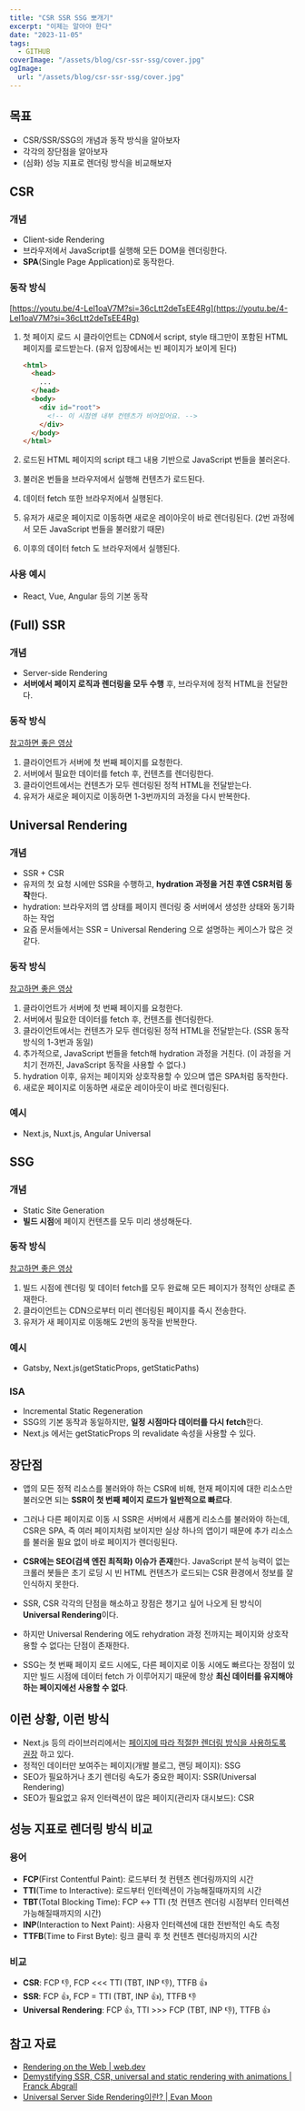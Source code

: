 ```yaml
---
title: "CSR SSR SSG 뽀개기"
excerpt: "이제는 알아야 한다"
date: "2023-11-05"
tags:
  - GITHUB
coverImage: "/assets/blog/csr-ssr-ssg/cover.jpg"
ogImage:
  url: "/assets/blog/csr-ssr-ssg/cover.jpg"
---
```


## 목표

- CSR/SSR/SSG의 개념과 동작 방식을 알아보자
- 각각의 장단점을 알아보자
- (심화) 성능 지표로 렌더링 방식을 비교해보자

## CSR

### 개념

- Client-side Rendering
- 브라우저에서 JavaScript를 실행해 모든 DOM을 렌더링한다.
- **SPA**(Single Page Application)로 동작한다.

### 동작 방식

[https://youtu.be/4-Lel1oaV7M?si=36cLtt2deTsEE4Rg](https://youtu.be/4-Lel1oaV7M?si=36cLtt2deTsEE4Rg)

1. 첫 페이지 로드 시 클라이언트는 CDN에서 script, style 태그만이 포함된 HTML 페이지를 로드받는다. (유저 입장에서는 빈 페이지가 보이게 된다)

   ```html
   <html>
     <head>
       ...
     </head>
     <body>
       <div id="root">
         <!-- 이 시점엔 내부 컨텐츠가 비어있어요. -->
       </div>
     </body>
   </html>
   ```

2. 로드된 HTML 페이지의 script 태그 내용 기반으로 JavaScript 번들을 불러온다.
3. 불러온 번들을 브라우저에서 실행해 컨텐츠가 로드된다.
4. 데이터 fetch 또한 브라우저에서 실행된다.
5. 유저가 새로운 페이지로 이동하면 새로운 레이아웃이 바로 렌더링된다. (2번 과정에서 모든 JavaScript 번들을 불러왔기 때문)
6. 이후의 데이터 fetch 도 브라우저에서 실행된다.

### 사용 예시

- React, Vue, Angular 등의 기본 동작

## (Full) SSR

### 개념

- Server-side Rendering
- **서버에서 페이지 로직과 렌더링을 모두 수행** 후, 브라우저에 정적 HTML을 전달한다.

### 동작 방식

[참고하면 좋은 영상](https://www.youtube.com/watch?v=0bvo6UKkNDA)

1. 클라이언트가 서버에 첫 번째 페이지를 요청한다.
2. 서버에서 필요한 데이터를 fetch 후, 컨텐츠를 렌더링한다.
3. 클라이언트에서는 컨텐츠가 모두 렌더링된 정적 HTML을 전달받는다.
4. 유저가 새로운 페이지로 이동하면 1-3번까지의 과정을 다시 반복한다.

## Universal Rendering

### 개념

- SSR + CSR
- 유저의 첫 요청 시에만 SSR을 수행하고, **hydration 과정을 거친 후엔 CSR처럼 동작**한다.
- hydration: 브라우저의 앱 상태를 페이지 렌더링 중 서버에서 생성한 상태와 동기화하는 작업
- 요즘 문서들에서는 SSR = Universal Rendering 으로 설명하는 케이스가 많은 것 같다.

### 동작 방식

[참고하면 좋은 영상](https://youtu.be/y5CpKiH-3J8?si=e4GELWxwqyi-VIuW)

1. 클라이언트가 서버에 첫 번째 페이지를 요청한다.
2. 서버에서 필요한 데이터를 fetch 후, 컨텐츠를 렌더링한다.
3. 클라이언트에서는 컨텐츠가 모두 렌더링된 정적 HTML을 전달받는다. (SSR 동작 방식의 1-3번과 동일)
4. 추가적으로, JavaScript 번들을 fetch해 hydration 과정을 거친다. (이 과정을 거치기 전까진, JavaScript 동작을 사용할 수 없다.)
5. hydration 이후, 유저는 페이지와 상호작용할 수 있으며 앱은 SPA처럼 동작한다.
6. 새로운 페이지로 이동하면 새로운 레이아웃이 바로 렌더링된다.

### 예시

- Next.js, Nuxt.js, Angular Universal

## SSG

### 개념

- Static Site Generation
- **빌드 시점**에 페이지 컨텐츠를 모두 미리 생성해둔다.

### 동작 방식

[참고하면 좋은 영상](https://www.youtube.com/watch?v=1zhT23VDVDc)

1. 빌드 시점에 렌더링 및 데이터 fetch를 모두 완료해 모든 페이지가 정적인 상태로 존재한다.
2. 클라이언트는 CDN으로부터 미리 렌더링된 페이지를 즉시 전송한다.
3. 유저가 새 페이지로 이동해도 2번의 동작을 반복한다.

### 예시

- Gatsby, Next.js(getStaticProps, getStaticPaths)

### ISA

- Incremental Static Regeneration
- SSG의 기본 동작과 동일하지만, **일정 시점마다 데이터를 다시 fetch**한다.
- Next.js 에서는 getStaticProps 의 revalidate 속성을 사용할 수 있다.

## 장단점

- 앱의 모든 정적 리소스를 불러와야 하는 CSR에 비해, 현재 페이지에 대한 리소스만 불러오면 되는 **SSR이 첫 번째 페이지 로드가 일반적으로 빠르다**.
- 그러나 다른 페이지로 이동 시 SSR은 서버에서 새롭게 리소스를 불러와야 하는데, CSR은 SPA, 즉 여러 페이지처럼 보이지만 실상 하나의 앱이기 때문에 추가 리소스를 불러올 필요 없이 바로 페이지가
  렌더링된다.

- **CSR에는 SEO(검색 엔진 최적화) 이슈가 존재**한다. JavaScript 분석 능력이 없는 크롤러 봇들은 초기 로딩 시 빈 HTML 컨텐츠가 로드되는 CSR 환경에서 정보를 잘 인식하지 못한다.

- SSR, CSR 각각의 단점을 해소하고 장점은 챙기고 싶어 나오게 된 방식이 **Universal Rendering**이다.
- 하지만 Universal Rendering 에도 rehydration 과정 전까지는 페이지와 상호작용할 수 없다는 단점이 존재한다.

- SSG는 첫 번째 페이지 로드 시에도, 다른 페이지로 이동 시에도 빠르다는 장점이 있지만 빌드 시점에 데이터 fetch 가 이루어지기 때문에 항상 **최신 데이터를 유지해야 하는 페이지에선 사용할 수 없다**.

## 이런 상황, 이런 방식

- Next.js 등의
  라이브러리에서는 [페이지에 따라 적절한 렌더링 방식을 사용하도록 권장](https://nextjs.org/learn-pages-router/foundations/how-nextjs-works/rendering)
  하고 있다.
- 정적인 데이터만 보여주는 페이지(개발 블로그, 랜딩 페이지): SSG
- SEO가 필요하거나 초기 렌더링 속도가 중요한 페이지: SSR(Universal Rendering)
- SEO가 필요없고 유저 인터렉션이 많은 페이지(관리자 대시보드): CSR

## 성능 지표로 렌더링 방식 비교

### 용어

- **FCP**(First Contentful Paint): 로드부터 첫 컨텐츠 렌더링까지의 시간
- **TTI**(Time to Interactive): 로드부터 인터렉션이 가능해질때까지의 시간
- **TBT**(Total Blocking Time): FCP ↔ TTI (첫 컨텐츠 렌더링 시점부터 인터렉션 가능해질때까지의 시간)
- **INP**(Interaction to Next Paint): 사용자 인터렉션에 대한 전반적인 속도 측정
- **TTFB**(Time to First Byte): 링크 클릭 후 첫 컨텐츠 렌더링까지의 시간

### 비교

- **CSR**: FCP 👎, FCP <<< TTI (TBT, INP 👎), TTFB 👍
- **SSR**: FCP 👍, FCP = TTI (TBT, INP 👍), TTFB 👎
- **Universal** **Rendering**: FCP 👍, TTI >>> FCP (TBT, INP 👎), TTFB 👍

## 참고 자료

- [Rendering on the Web | web.dev](https://web.dev/articles/rendering-on-the-web?hl=ko)
- [Demystifying SSR, CSR, universal and static rendering with animations | Franck Abgrall](https://dev.to/kefranabg/demystifying-ssr-csr-universal-and-static-rendering-with-animations-m7d?fbclid=IwAR31N68HLXa8lDnC3iOa7wsuQ4cDZBlKaUOgG_Fk7DovME2VYlG3ABtcczM)
- [Universal Server Side Rendering이란? | Evan Moon](https://evan-moon.github.io/2018/09/25/universal-ssr/#%EC%83%88%EB%A1%9C%EC%9A%B4-%EA%B0%9C%EB%85%90%EC%9D%98-server-side-rendering%EC%9D%98-%EB%93%B1%EC%9E%A5)
